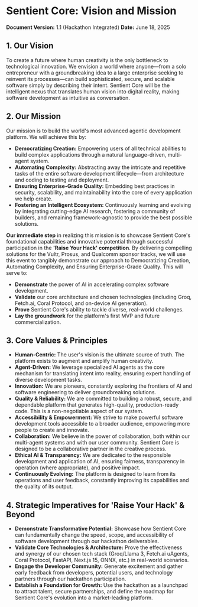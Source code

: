 # Sentient Core: Vision and Mission

**Document Version:** 1.1 (Hackathon Integrated)
**Date:** June 18, 2025

## 1. Our Vision

To create a future where human creativity is the only bottleneck to technological innovation. We envision a world where anyone—from a solo entrepreneur with a groundbreaking idea to a large enterprise seeking to reinvent its processes—can build sophisticated, secure, and scalable software simply by describing their intent. Sentient Core will be the intelligent nexus that translates human vision into digital reality, making software development as intuitive as conversation.

## 2. Our Mission

Our mission is to build the world's most advanced agentic development platform. We will achieve this by:

*   **Democratizing Creation:** Empowering users of all technical abilities to build complex applications through a natural language-driven, multi-agent system.
*   **Automating Complexity:** Abstracting away the intricate and repetitive tasks of the entire software development lifecycle—from architecture and coding to testing and deployment.
*   **Ensuring Enterprise-Grade Quality:** Embedding best practices in security, scalability, and maintainability into the core of every application we help create.
*   **Fostering an Intelligent Ecosystem:** Continuously learning and evolving by integrating cutting-edge AI research, fostering a community of builders, and remaining framework-agnostic to provide the best possible solutions.

**Our immediate step** in realizing this mission is to showcase Sentient Core's foundational capabilities and innovative potential through successful participation in the **'Raise Your Hack' competition**. By delivering compelling solutions for the Vultr, Prosus, and Qualcomm sponsor tracks, we will use this event to tangibly demonstrate our approach to Democratizing Creation, Automating Complexity, and Ensuring Enterprise-Grade Quality. This will serve to:

*   **Demonstrate** the power of AI in accelerating complex software development.
*   **Validate** our core architecture and chosen technologies (including Groq, Fetch.ai, Coral Protocol, and on-device AI generation).
*   **Prove** Sentient Core's ability to tackle diverse, real-world challenges.
*   **Lay the groundwork** for the platform's first MVP and future commercialization.

## 3. Core Values & Principles

*   **Human-Centric:** The user's vision is the ultimate source of truth. The platform exists to augment and amplify human creativity.
*   **Agent-Driven:** We leverage specialized AI agents as the core mechanism for translating intent into reality, ensuring expert handling of diverse development tasks.
*   **Innovation:** We are pioneers, constantly exploring the frontiers of AI and software engineering to deliver groundbreaking solutions.
*   **Quality & Reliability:** We are committed to building a robust, secure, and dependable platform that generates high-quality, production-ready code. This is a non-negotiable aspect of our system.
*   **Accessibility & Empowerment:** We strive to make powerful software development tools accessible to a broader audience, empowering more people to create and innovate.
*   **Collaboration:** We believe in the power of collaboration, both within our multi-agent systems and with our user community. Sentient Core is designed to be a collaborative partner in the creative process.
*   **Ethical AI & Transparency:** We are dedicated to the responsible development and application of AI, ensuring fairness, transparency in operation (where appropriate), and positive impact.
*   **Continuously Evolving:** The platform is designed to learn from its operations and user feedback, constantly improving its capabilities and the quality of its output.

## 4. Strategic Imperatives for 'Raise Your Hack' & Beyond

*   **Demonstrate Transformative Potential:** Showcase how Sentient Core can fundamentally change the speed, scope, and accessibility of software development through our hackathon deliverables.
*   **Validate Core Technologies & Architecture:** Prove the effectiveness and synergy of our chosen tech stack (Groq/Llama 3, Fetch.ai uAgents, Coral Protocol, FastAPI, Next.js 15, ONNX, etc.) in real-world scenarios.
*   **Engage the Developer Community:** Generate excitement and gather early feedback from developers, potential users, and technology partners through our hackathon participation.
*   **Establish a Foundation for Growth:** Use the hackathon as a launchpad to attract talent, secure partnerships, and define the roadmap for Sentient Core's evolution into a market-leading platform.